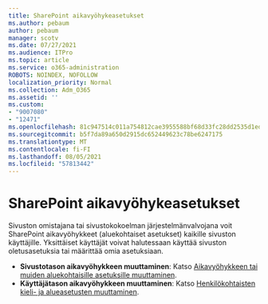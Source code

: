 ```yaml
---
title: SharePoint aikavyöhykeasetukset
ms.author: pebaum
author: pebaum
manager: scotv
ms.date: 07/27/2021
ms.audience: ITPro
ms.topic: article
ms.service: o365-administration
ROBOTS: NOINDEX, NOFOLLOW
localization_priority: Normal
ms.collection: Adm_O365
ms.assetid: ''
ms.custom:
- "9007080"
- "12471"
ms.openlocfilehash: 81c947514c011a754812cae3955588bf68d33fc28dd2535d1ed3d180cb89a08a
ms.sourcegitcommit: b5f7da89a650d2915dc652449623c78be6247175
ms.translationtype: MT
ms.contentlocale: fi-FI
ms.lasthandoff: 08/05/2021
ms.locfileid: "57813442"
---
```

# <a name="sharepoint-time-zone-settings"></a>SharePoint aikavyöhykeasetukset

Sivuston omistajana tai sivustokokoelman järjestelmänvalvojana voit SharePoint aikavyöhykkeet (aluekohtaiset asetukset) kaikille sivuston käyttäjille. Yksittäiset käyttäjät voivat halutessaan käyttää sivuston oletusasetuksia tai määrittää omia asetuksiaan. 

- **Sivustotason aikavyöhykkeen muuttaminen**: Katso [Aikavyöhykkeen tai muiden aluekohtaisille asetuksille muuttaminen](https://support.microsoft.com/office/change-regional-settings-for-a-site-e9e189c7-16e3-45d3-a090-770be6e83c1a). 
- **Käyttäjätason aikavyöhykkeen muuttaminen**: Katso [Henkilökohtaisten kieli- ja alueasetusten muuttaminen](https://support.microsoft.com/office/change-your-personal-language-and-region-settings-caa1fccc-bcdb-42f3-9e5b-45957647ffd7). 

